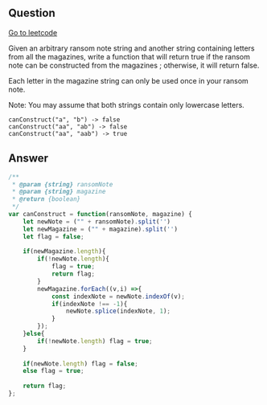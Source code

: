 ## Question

[Go to leetcode](https://leetcode.com/problems/ransom-note/)

Given an arbitrary ransom note string and another string containing letters from all the magazines, write a function that will return true if the ransom note can be constructed from the magazines ; otherwise, it will return false.

Each letter in the magazine string can only be used once in your ransom note.

Note:
You may assume that both strings contain only lowercase letters.

```
canConstruct("a", "b") -> false
canConstruct("aa", "ab") -> false
canConstruct("aa", "aab") -> true
```

## Answer

```js
/**
 * @param {string} ransomNote
 * @param {string} magazine
 * @return {boolean}
 */
var canConstruct = function(ransomNote, magazine) {
    let newNote = ("" + ransomNote).split('')
    let newMagazine = ("" + magazine).split('')
    let flag = false;
    
    if(newMagazine.length){
        if(!newNote.length){
            flag = true;
            return flag;
        }
        newMagazine.forEach((v,i) =>{
            const indexNote = newNote.indexOf(v);
            if(indexNote !== -1){         
                newNote.splice(indexNote, 1);
            }
        });
    }else{
        if(!newNote.length) flag = true;
    }
    
    if(newNote.length) flag = false;
    else flag = true;
    
    return flag;
};
```